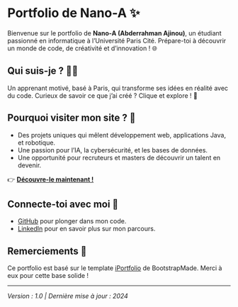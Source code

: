 # Portfolio de Nano-A ✨

Bienvenue sur le portfolio de **Nano-A (Abderrahman Ajinou)**, un étudiant passionné en informatique à l’Université Paris Cité. Prépare-toi à découvrir un monde de code, de créativité et d’innovation ! 🌐

## Qui suis-je ? 🧑‍💻
Un apprenant motivé, basé à Paris, qui transforme ses idées en réalité avec du code. Curieux de savoir ce que j’ai créé ? Clique et explore ! 🚀

## Pourquoi visiter mon site ? 🎯
- Des projets uniques qui mêlent développement web, applications Java, et robotique.
- Une passion pour l’IA, la cybersécurité, et les bases de données.
- Une opportunité pour recruteurs et masters de découvrir un talent en devenir.

👉 **[Découvre-le maintenant !](https://nano-a.github.io/portfolio-nano-a/)**

## Connecte-toi avec moi 🤝
- [GitHub](https://github.com/Nano-a) pour plonger dans mon code.
- [LinkedIn](https://www.linkedin.com/in/abderrahma-n-ajinou-204771260/) pour en savoir plus sur mon parcours.

## Remerciements 🙏
Ce portfolio est basé sur le template [iPortfolio](https://bootstrapmade.com/iportfolio-bootstrap-portfolio-websites-template/) de BootstrapMade. Merci à eux pour cette base solide !

---

*Version : 1.0 | Dernière mise à jour : 2024*